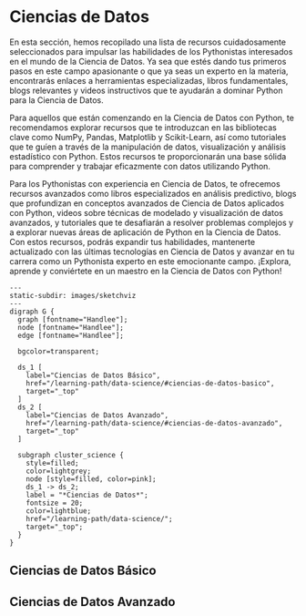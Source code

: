 # Ciencias de Datos

En esta sección, hemos recopilado una lista de recursos cuidadosamente
seleccionados para impulsar las habilidades de los Pythonistas interesados en el
mundo de la Ciencia de Datos. Ya sea que estés dando tus primeros pasos en este
campo apasionante o que ya seas un experto en la materia, encontrarás enlaces a
herramientas especializadas, libros fundamentales, blogs relevantes y videos
instructivos que te ayudarán a dominar Python para la Ciencia de Datos.

Para aquellos que están comenzando en la Ciencia de Datos con Python, te
recomendamos explorar recursos que te introduzcan en las bibliotecas clave como
NumPy, Pandas, Matplotlib y Scikit-Learn, así como tutoriales que te guíen a
través de la manipulación de datos, visualización y análisis estadístico con
Python. Estos recursos te proporcionarán una base sólida para comprender y
trabajar eficazmente con datos utilizando Python.

Para los Pythonistas con experiencia en Ciencia de Datos, te ofrecemos recursos
avanzados como libros especializados en análisis predictivo, blogs que
profundizan en conceptos avanzados de Ciencia de Datos aplicados con Python,
videos sobre técnicas de modelado y visualización de datos avanzados, y
tutoriales que te desafiarán a resolver problemas complejos y a explorar nuevas
áreas de aplicación de Python en la Ciencia de Datos. Con estos recursos, podrás
expandir tus habilidades, mantenerte actualizado con las últimas tecnologías en
Ciencia de Datos y avanzar en tu carrera como un Pythonista experto en este
emocionante campo. ¡Explora, aprende y conviértete en un maestro en la Ciencia
de Datos con Python!

```{sketchviz}
---
static-subdir: images/sketchviz
---
digraph G {
  graph [fontname="Handlee"];
  node [fontname="Handlee"];
  edge [fontname="Handlee"];

  bgcolor=transparent;
  
  ds_1 [
    label="Ciencias de Datos Básico",
    href="/learning-path/data-science/#ciencias-de-datos-basico", 
    target="_top"
  ]
  ds_2 [
    label="Ciencias de Datos Avanzado",
    href="/learning-path/data-science/#ciencias-de-datos-avanzado", 
    target="_top"
  ]

  subgraph cluster_science {
    style=filled;
    color=lightgrey;
    node [style=filled, color=pink];
    ds_1 -> ds_2;
    label = "*Ciencias de Datos*";
    fontsize = 20;
    color=lightblue;
    href="/learning-path/data-science/";
    target="_top";
  }
}
```

## Ciencias de Datos Básico


## Ciencias de Datos Avanzado
